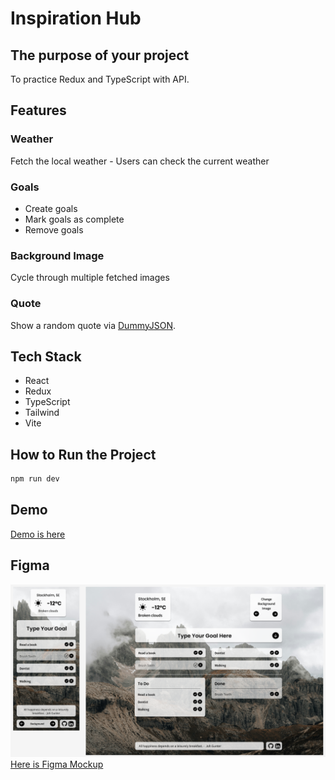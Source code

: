 # Inspiration Hub

## The purpose of your project

To practice Redux and TypeScript with API.

## Features

### Weather

Fetch the local weather - Users can check the current weather

### Goals

- Create goals
- Mark goals as complete
- Remove goals

### Background Image

Cycle through multiple fetched images

### Quote
Show a random quote via [DummyJSON](https://dummyjson.com/docs/quotes).

## Tech Stack

- React
- Redux
- TypeScript
- Tailwind
- Vite

## How to Run the Project

```bash
npm run dev
```

## Demo

[Demo is here](https://inspiration-hub-three.vercel.app)

## Figma

![screenshot](./src/assets/figma_mockup.png)
[Here is Figma Mockup](https://www.figma.com/design/FqOIghC8xOQT7G79WiBtGy/Inspiration-Hub?node-id=0-1&t=00c2HsxzJtL8hbx5-1)
